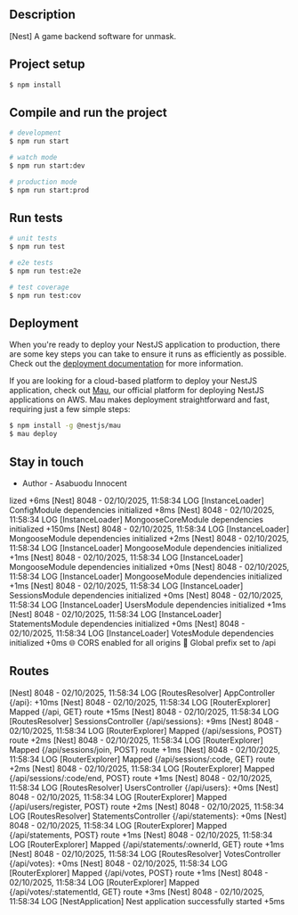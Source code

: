 
## Description

[Nest] A game backend software for unmask.

## Project setup

```bash
$ npm install
```

## Compile and run the project

```bash
# development
$ npm run start

# watch mode
$ npm run start:dev

# production mode
$ npm run start:prod
```

## Run tests

```bash
# unit tests
$ npm run test

# e2e tests
$ npm run test:e2e

# test coverage
$ npm run test:cov
```

## Deployment

When you're ready to deploy your NestJS application to production, there are some key steps you can take to ensure it runs as efficiently as possible. Check out the [deployment documentation](https://docs.nestjs.com/deployment) for more information.

If you are looking for a cloud-based platform to deploy your NestJS application, check out [Mau](https://mau.nestjs.com), our official platform for deploying NestJS applications on AWS. Mau makes deployment straightforward and fast, requiring just a few simple steps:

```bash
$ npm install -g @nestjs/mau
$ mau deploy
```


## Stay in touch

- Author - Asabuodu Innocent



lized +6ms
[Nest] 8048  - 02/10/2025, 11:58:34     LOG [InstanceLoader] ConfigModule dependencies initialized +8ms
[Nest] 8048  - 02/10/2025, 11:58:34     LOG [InstanceLoader] MongooseCoreModule dependencies initialized +150ms
[Nest] 8048  - 02/10/2025, 11:58:34     LOG [InstanceLoader] MongooseModule dependencies initialized +2ms
[Nest] 8048  - 02/10/2025, 11:58:34     LOG [InstanceLoader] MongooseModule dependencies initialized +1ms
[Nest] 8048  - 02/10/2025, 11:58:34     LOG [InstanceLoader] MongooseModule dependencies initialized +0ms
[Nest] 8048  - 02/10/2025, 11:58:34     LOG [InstanceLoader] MongooseModule dependencies initialized +1ms
[Nest] 8048  - 02/10/2025, 11:58:34     LOG [InstanceLoader] SessionsModule dependencies initialized +0ms
[Nest] 8048  - 02/10/2025, 11:58:34     LOG [InstanceLoader] UsersModule dependencies initialized +1ms
[Nest] 8048  - 02/10/2025, 11:58:34     LOG [InstanceLoader] StatementsModule dependencies initialized +0ms
[Nest] 8048  - 02/10/2025, 11:58:34     LOG [InstanceLoader] VotesModule dependencies initialized +0ms
🌐 CORS enabled for all origins
🔧 Global prefix set to /api


## Routes

[Nest] 8048  - 02/10/2025, 11:58:34     LOG [RoutesResolver] AppController {/api}: +10ms
[Nest] 8048  - 02/10/2025, 11:58:34     LOG [RouterExplorer] Mapped {/api, GET} route +15ms
[Nest] 8048  - 02/10/2025, 11:58:34     LOG [RoutesResolver] SessionsController {/api/sessions}: +9ms
[Nest] 8048  - 02/10/2025, 11:58:34     LOG [RouterExplorer] Mapped {/api/sessions, POST} route +2ms
[Nest] 8048  - 02/10/2025, 11:58:34     LOG [RouterExplorer] Mapped {/api/sessions/join, POST} route +1ms
[Nest] 8048  - 02/10/2025, 11:58:34     LOG [RouterExplorer] Mapped {/api/sessions/:code, GET} route +2ms
[Nest] 8048  - 02/10/2025, 11:58:34     LOG [RouterExplorer] Mapped {/api/sessions/:code/end, POST} route +1ms
[Nest] 8048  - 02/10/2025, 11:58:34     LOG [RoutesResolver] UsersController {/api/users}: +0ms
[Nest] 8048  - 02/10/2025, 11:58:34     LOG [RouterExplorer] Mapped {/api/users/register, POST} route +2ms
[Nest] 8048  - 02/10/2025, 11:58:34     LOG [RoutesResolver] StatementsController {/api/statements}: +0ms
[Nest] 8048  - 02/10/2025, 11:58:34     LOG [RouterExplorer] Mapped {/api/statements, POST} route +1ms
[Nest] 8048  - 02/10/2025, 11:58:34     LOG [RouterExplorer] Mapped {/api/statements/:ownerId, GET} route +1ms
[Nest] 8048  - 02/10/2025, 11:58:34     LOG [RoutesResolver] VotesController {/api/votes}: +0ms
[Nest] 8048  - 02/10/2025, 11:58:34     LOG [RouterExplorer] Mapped {/api/votes, POST} route +1ms
[Nest] 8048  - 02/10/2025, 11:58:34     LOG [RouterExplorer] Mapped {/api/votes/:statementId, GET} route +3ms
[Nest] 8048  - 02/10/2025, 11:58:34     LOG [NestApplication] Nest application successfully started +5ms